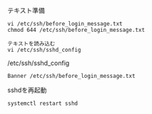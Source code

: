 テキスト準備
```
vi /etc/ssh/before_login_message.txt
chmod 644 /etc/ssh/before_login_message.txt

テキストを読み込む
vi /etc/ssh/sshd_config
```

/etc/ssh/sshd_config
```
Banner /etc/ssh/before_login_message.txt
```

sshdを再起動
```
systemctl restart sshd
```
